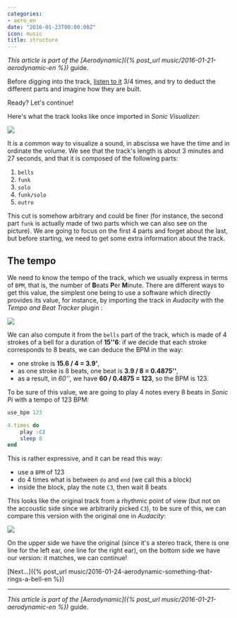 ```yaml
---
categories:
- aero_en
date: "2016-01-23T00:00:00Z"
icon: music
title: structure
---
```


*This article is part of the [Aerodynamic]({% post_url music/2016-01-21-aerodynamic-en %})* guide.

Before digging into the track,
[listen to it](https://www.youtube.com/watch?v=L93-7vRfxNs) 3/4 times,
and try to deduct the different parts and imagine how they are
built.

Ready? Let's continue!

Here's what the track looks like once imported in *Sonic Visualizer*:

<img src="/public/img/aerodynamic/structure.png" data-action="zoom" />

It is a common way to visualize a sound, in abscissa we have the time and in
ordinate the volume. We see that the track's length is about 3 minutes and
27 seconds, and that it is composed of the following parts:

1. `bells`
2. `funk`
3. `solo`
4. `funk/solo`
5. `outro`

This cut is somehow arbitrary and could be finer (for instance, the
second part `funk` is actually made of two parts which we can also see
on the picture). We are going to focus on the first 4 parts and forget
about the last, but before starting, we need to get some extra
information about the track.

## The tempo

We need to know the tempo of the track, which we usually express in
terms of `BPM`, that is, the number of <b>B</b>eats <b>P</b>er
<b>M</b>inute. There are different ways to get this value, the
simplest one being to use a software which directly provides its
value, for instance, by importing the track in *Audacity* with the
*Tempo and Beat Tracker* plugin :

<img src="/public/img/aerodynamic/bpm.png" data-action="zoom" />

We can also compute it from the `bells` part of the track, which is
made of 4 strokes of a bell for a duration of **15''6**: if we decide
that each stroke corresponds to 8 beats, we can deduce the BPM in the
way:

- one stroke is **15.6 / 4 = 3.9'**,
- as one stroke is 8 beats, one beat is **3.9 / 8 = 0.4875''**,
- as a result, in *60''*, we have **60 / 0.4875 = 123**, so the BPM
  is 123.

To be sure of this value, we are going to play 4 notes every 8 beats in
*Sonic Pi* with a tempo of 123 BPM:

```ruby
use_bpm 123

4.times do
    play :C3
    sleep 8
end
```

This is rather expressive, and it can be read this way:

* use a `BPM` of 123
* do 4 times what is between `do` and `end` (we call this a block)
* inside the block, play the note `C3`, then wait 8 beats

This looks like the original track from a rhythmic point of view (but not
on the accoustic side since we arbitrarily picked `C3`), to be sure of
this, we can compare this version with the original one in *Audacity*:

<img src="/public/img/aerodynamic/bpm-match.png" data-action="zoom" />

On the upper side we have the original (since it's a stereo track,
there is one line for the left ear, one line for the right ear), on
the bottom side we have our version: it matches, we can continue!

[Next...]({% post_url music/2016-01-24-aerodynamic-something-that-rings-a-bell-en %})

<hr />

*This article is part of the [Aerodynamic]({% post_url music/2016-01-21-aerodynamic-en %})* guide.
